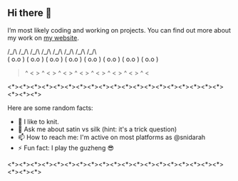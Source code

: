 ## Hi there 👋 

I’m most likely coding and working on projects. You can find out more about my work on [my website](sarahdi.com).

 /\_/\   /\_/\   /\_/\   /\_/\   /\_/\   /\_/\   /\_/\   /\_/\  
( o.o ) ( o.o ) ( o.o ) ( o.o ) ( o.o ) ( o.o ) ( o.o ) ( o.o ) 
 > ^ <   > ^ <   > ^ <   > ^ <   > ^ <   > ^ <   > ^ <   > ^ <
 
<\*><\*><\*><\*><\*><\*><\*><\*><\*><\*><\*><\*><\*><\*><\*><\*><\*><\*><\*><\*><\*><\*>

Here are some random facts:
- 🌱 I like to knit.
- 💬 Ask me about satin vs silk (hint: it's a trick question)
- 📫 How to reach me: I'm active on most platforms as @snidarah
- ⚡ Fun fact: I play the guzheng 😎

<\*><\*><\*><\*><\*><\*><\*><\*><\*><\*><\*><\*><\*><\*><\*><\*><\*><\*><\*><\*><\*><\*>

